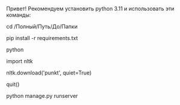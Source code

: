 
Привет! Рекомендуем установить python 3.11 и использовать эти команды:

cd /Полный/Путь/До/Папки

pip install -r requirements.txt

python

import nltk

nltk.download('punkt', quiet=True)

quit()

python manage.py runserver